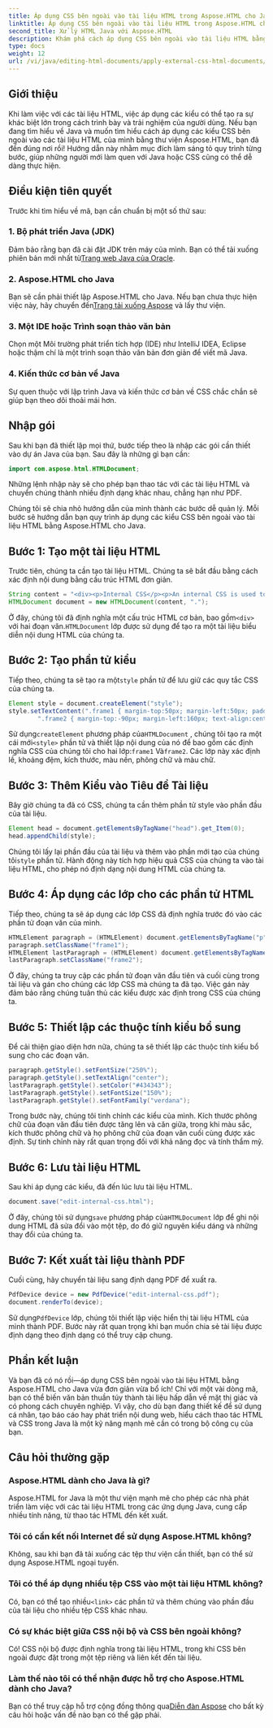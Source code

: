 ```yaml
---
title: Áp dụng CSS bên ngoài vào tài liệu HTML trong Aspose.HTML cho Java
linktitle: Áp dụng CSS bên ngoài vào tài liệu HTML trong Aspose.HTML cho Java
second_title: Xử lý HTML Java với Aspose.HTML
description: Khám phá cách áp dụng CSS bên ngoài vào tài liệu HTML bằng Aspose.HTML cho Java! Làm theo hướng dẫn từng bước này để biết hướng dẫn đầy đủ.
type: docs
weight: 12
url: /vi/java/editing-html-documents/apply-external-css-html-documents/
---
```

## Giới thiệu
Khi làm việc với các tài liệu HTML, việc áp dụng các kiểu có thể tạo ra sự khác biệt lớn trong cách trình bày và trải nghiệm của người dùng. Nếu bạn đang tìm hiểu về Java và muốn tìm hiểu cách áp dụng các kiểu CSS bên ngoài vào các tài liệu HTML của mình bằng thư viện Aspose.HTML, bạn đã đến đúng nơi rồi! Hướng dẫn này nhằm mục đích làm sáng tỏ quy trình từng bước, giúp những người mới làm quen với Java hoặc CSS cũng có thể dễ dàng thực hiện.
## Điều kiện tiên quyết
Trước khi tìm hiểu về mã, bạn cần chuẩn bị một số thứ sau:
### 1. Bộ phát triển Java (JDK)
 Đảm bảo rằng bạn đã cài đặt JDK trên máy của mình. Bạn có thể tải xuống phiên bản mới nhất từ[Trang web Java của Oracle](https://www.oracle.com/java/technologies/javase-downloads.html).
### 2. Aspose.HTML cho Java
Bạn sẽ cần phải thiết lập Aspose.HTML cho Java. Nếu bạn chưa thực hiện việc này, hãy chuyển đến[Trang tải xuống Aspose](https://releases.aspose.com/html/java/) và lấy thư viện.
### 3. Một IDE hoặc Trình soạn thảo văn bản
Chọn một Môi trường phát triển tích hợp (IDE) như IntelliJ IDEA, Eclipse hoặc thậm chí là một trình soạn thảo văn bản đơn giản để viết mã Java.
### 4. Kiến thức cơ bản về Java
Sự quen thuộc với lập trình Java và kiến thức cơ bản về CSS chắc chắn sẽ giúp bạn theo dõi thoải mái hơn.
## Nhập gói
Sau khi bạn đã thiết lập mọi thứ, bước tiếp theo là nhập các gói cần thiết vào dự án Java của bạn. Sau đây là những gì bạn cần:
```java
import com.aspose.html.HTMLDocument;
```
Những lệnh nhập này sẽ cho phép bạn thao tác với các tài liệu HTML và chuyển chúng thành nhiều định dạng khác nhau, chẳng hạn như PDF.

Chúng tôi sẽ chia nhỏ hướng dẫn của mình thành các bước dễ quản lý. Mỗi bước sẽ hướng dẫn bạn quy trình áp dụng các kiểu CSS bên ngoài vào tài liệu HTML bằng Aspose.HTML cho Java.
## Bước 1: Tạo một tài liệu HTML
Trước tiên, chúng ta cần tạo tài liệu HTML. Chúng ta sẽ bắt đầu bằng cách xác định nội dung bằng cấu trúc HTML đơn giản.
```java
String content = "<div><p>Internal CSS</p><p>An internal CSS is used to define a style for a single HTML page</p></div>";
HTMLDocument document = new HTMLDocument(content, ".");
```

 Ở đây, chúng tôi đã định nghĩa một cấu trúc HTML cơ bản, bao gồm`<div>` với hai đoạn văn.`HTMLDocument` lớp được sử dụng để tạo ra một tài liệu biểu diễn nội dung HTML của chúng ta.
## Bước 2: Tạo phần tử kiểu
 Tiếp theo, chúng ta sẽ tạo ra một`style` phần tử để lưu giữ các quy tắc CSS của chúng ta.
```java
Element style = document.createElement("style");
style.setTextContent(".frame1 { margin-top:50px; margin-left:50px; padding:20px; width:360px; height:90px; background-color:#a52a2a; font-family:verdana; color:#FFF5EE;} \n" +
        ".frame2 { margin-top:-90px; margin-left:160px; text-align:center; padding:20px; width:360px; height:100px; background-color:#ADD8E6;}");
```

 Sử dụng`createElement` phương pháp của`HTMLDocument` , chúng tôi tạo ra một cái mới`<style>` phần tử và thiết lập nội dung của nó để bao gồm các định nghĩa CSS của chúng tôi cho hai lớp:`frame1` Và`frame2`. Các lớp này xác định lề, khoảng đệm, kích thước, màu nền, phông chữ và màu chữ.
## Bước 3: Thêm Kiểu vào Tiêu đề Tài liệu
Bây giờ chúng ta đã có CSS, chúng ta cần thêm phần tử style vào phần đầu của tài liệu.
```java
Element head = document.getElementsByTagName("head").get_Item(0);
head.appendChild(style);
```

 Chúng tôi lấy lại phần đầu của tài liệu và thêm vào phần mới tạo của chúng tôi`style` phần tử. Hành động này tích hợp hiệu quả CSS của chúng ta vào tài liệu HTML, cho phép nó định dạng nội dung HTML của chúng ta.
## Bước 4: Áp dụng các lớp cho các phần tử HTML
Tiếp theo, chúng ta sẽ áp dụng các lớp CSS đã định nghĩa trước đó vào các phần tử đoạn văn của mình.
```java
HTMLElement paragraph = (HTMLElement) document.getElementsByTagName("p").get_Item(0);
paragraph.setClassName("frame1");
HTMLElement lastParagraph = (HTMLElement) document.getElementsByTagName("p").get_Item(document.getElementsByTagName("p").getLength() - 1);
lastParagraph.setClassName("frame2");
```

Ở đây, chúng ta truy cập các phần tử đoạn văn đầu tiên và cuối cùng trong tài liệu và gán cho chúng các lớp CSS mà chúng ta đã tạo. Việc gán này đảm bảo rằng chúng tuân thủ các kiểu được xác định trong CSS của chúng ta.
## Bước 5: Thiết lập các thuộc tính kiểu bổ sung
Để cải thiện giao diện hơn nữa, chúng ta sẽ thiết lập các thuộc tính kiểu bổ sung cho các đoạn văn.
```java
paragraph.getStyle().setFontSize("250%");
paragraph.getStyle().setTextAlign("center");
lastParagraph.getStyle().setColor("#434343");
lastParagraph.getStyle().setFontSize("150%");
lastParagraph.getStyle().setFontFamily("verdana");
```

Trong bước này, chúng tôi tinh chỉnh các kiểu của mình. Kích thước phông chữ của đoạn văn đầu tiên được tăng lên và căn giữa, trong khi màu sắc, kích thước phông chữ và họ phông chữ của đoạn văn cuối cùng được xác định. Sự tinh chỉnh này rất quan trọng đối với khả năng đọc và tính thẩm mỹ.
## Bước 6: Lưu tài liệu HTML
Sau khi áp dụng các kiểu, đã đến lúc lưu tài liệu HTML.
```java
document.save("edit-internal-css.html");
```

 Ở đây, chúng tôi sử dụng`save` phương pháp của`HTMLDocument` lớp để ghi nội dung HTML đã sửa đổi vào một tệp, do đó giữ nguyên kiểu dáng và những thay đổi của chúng ta.
## Bước 7: Kết xuất tài liệu thành PDF
Cuối cùng, hãy chuyển tài liệu sang định dạng PDF để xuất ra.
```java
PdfDevice device = new PdfDevice("edit-internal-css.pdf");
document.renderTo(device);
```

 Sử dụng`PdfDevice` lớp, chúng tôi thiết lập việc hiển thị tài liệu HTML của mình thành PDF. Bước này rất quan trọng khi bạn muốn chia sẻ tài liệu được định dạng theo định dạng có thể truy cập chung.
## Phần kết luận
Và bạn đã có nó rồi—áp dụng CSS bên ngoài vào tài liệu HTML bằng Aspose.HTML cho Java vừa đơn giản vừa bổ ích! Chỉ với một vài dòng mã, bạn có thể biến văn bản thuần túy thành tài liệu hấp dẫn về mặt thị giác và có phong cách chuyên nghiệp. Vì vậy, cho dù bạn đang thiết kế để sử dụng cá nhân, tạo báo cáo hay phát triển nội dung web, hiểu cách thao tác HTML và CSS trong Java là một kỹ năng mạnh mẽ cần có trong bộ công cụ của bạn.
## Câu hỏi thường gặp
### Aspose.HTML dành cho Java là gì?
Aspose.HTML for Java là một thư viện mạnh mẽ cho phép các nhà phát triển làm việc với các tài liệu HTML trong các ứng dụng Java, cung cấp nhiều tính năng, từ thao tác HTML đến kết xuất.
### Tôi có cần kết nối Internet để sử dụng Aspose.HTML không?
Không, sau khi bạn đã tải xuống các tệp thư viện cần thiết, bạn có thể sử dụng Aspose.HTML ngoại tuyến.
### Tôi có thể áp dụng nhiều tệp CSS vào một tài liệu HTML không?
 Có, bạn có thể tạo nhiều`<link>` các phần tử và thêm chúng vào phần đầu của tài liệu cho nhiều tệp CSS khác nhau.
### Có sự khác biệt giữa CSS nội bộ và CSS bên ngoài không?
Có! CSS nội bộ được định nghĩa trong tài liệu HTML, trong khi CSS bên ngoài được đặt trong một tệp riêng và liên kết đến tài liệu.
### Làm thế nào tôi có thể nhận được hỗ trợ cho Aspose.HTML dành cho Java?
 Bạn có thể truy cập hỗ trợ cộng đồng thông qua[Diễn đàn Aspose](https://forum.aspose.com/c/html/29) cho bất kỳ câu hỏi hoặc vấn đề nào bạn có thể gặp phải.